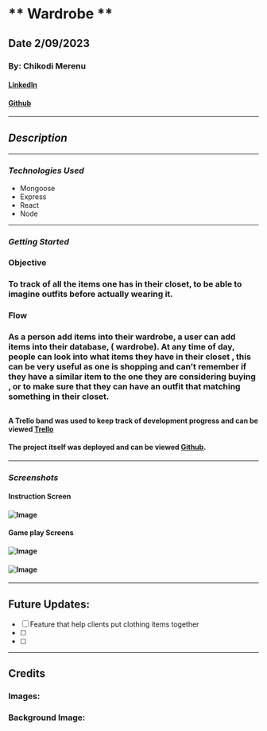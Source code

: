 # ** Wardrobe **

## **Date 2/09/2023**

### **By: Chikodi Merenu**

#### [LinkedIn](www.linkedin.com/in/chikodimerenu)

#### [Github](https://github.com/)

---

## **_Description_**

####

---

### **_*Technologies Used*_**

- Mongoose
- Express
- React
- Node

---

### **_Getting Started_**

### **Objective**

### To track of all the items one has in their closet, to be able to imagine outfits before actually wearing it.

### **Flow**

### As a person add items into their wardrobe, a user can add items into their database, ( wardrobe). At any time of day, people can look into what items they have in their closet , this can be very useful as one is shopping and can’t remember if they have a similar item to the one they are considering buying , or to make sure that they can have an outfit that matching something in their closet.

##

#### A Trello band was used to keep track of development progress and can be viewed [Trello](https://trello.com/b/EMkbGGin/project-2)

#### The project itself was deployed and can be viewed [Github](https://github.com/).

---

### **_Screenshots_**

#### **Instruction Screen**

#### ![Image]()

#### **Game play Screens**

#### ![Image]()

#### ![Image]()

---

## **Future Updates:**

- [ ] Feature that help clients put clothing items together
- [ ]
- [ ]

---

## **Credits**

### **Images:** []()

<!-- ### **Images:** []() -->

### **Background Image:** []()
